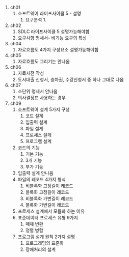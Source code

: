 1. ch01
	1. 소프트웨어 라이프사이클 5 - 설명
		1. 요구분석
			1. 
2. ch02
	1. SDLC 라이프사이클 5 설명가능해야함
	2. 요구사항 명세서- 비기능 요구의 특성
3. ch04
	1. 자료흐름도 4가지 구성요소 설명가능해야함
4. ch05
	1. 자료흐름도 그리기는 안나옴
5. ch06
	1. 자료사전 작성
	2. 도서대출 신청서, 승차권, 수강신청서 중 하나 그대로 나옴
6. ch07
	1. 소단위 명세서 안나옴
	2. 의사결정표 사용하는 경우
7. ch09
	1. 소프트웨어 설계 5가지 구성
		1. 코드 설계
		2. 입출력 설계
		3. 파일 설계
		4. 프로세스 설계
		5. 프로그램 설계
	2. 코드의 기능
		1. 기본 기능
		2. 3개 기능
		3. 부가 기능
	3. 입출력 설계 안나옴
	4. 파일의 레코드 4가지 형식
		1. 비블록화 고정길이 레코드
		2. 블록화 고정길이 레코드
		3. 비블록화 가변길이 레코드
		4. 블록화 가변길이 레코드
	5. 프로세스 설계에서 모듈화 하는 이유
	6. 표준데이터 프로세스 유형 9가지
		1. 매체 변환
		2. 정렬 병합
	7. 프로그램 설계 원칙 2가지 설명
		1. 프로그래밍의 표준화
		2. 장애처리의 설계